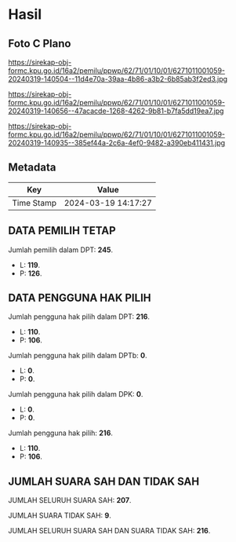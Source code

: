 # Hasil

## Foto C Plano

https://sirekap-obj-formc.kpu.go.id/16a2/pemilu/ppwp/62/71/01/10/01/6271011001059-20240319-140504--11d4e70a-39aa-4b86-a3b2-6b85ab3f2ed3.jpg

https://sirekap-obj-formc.kpu.go.id/16a2/pemilu/ppwp/62/71/01/10/01/6271011001059-20240319-140656--47acacde-1268-4262-9b81-b7fa5dd19ea7.jpg

https://sirekap-obj-formc.kpu.go.id/16a2/pemilu/ppwp/62/71/01/10/01/6271011001059-20240319-140935--385ef44a-2c6a-4ef0-9482-a390eb411431.jpg


## Metadata

| Key        | Value               |
| ---------- | ------------------- |
| Time Stamp | 2024-03-19 14:17:27 |


## DATA PEMILIH TETAP

Jumlah pemilih dalam DPT: **245**.
 * L: **119**.
 * P: **126**.

## DATA PENGGUNA HAK PILIH

Jumlah pengguna hak pilih dalam DPT: **216**.
 * L: **110**.
 * P: **106**.

Jumlah pengguna hak pilih dalam DPTb: **0**.
 * L: **0**.
 * P: **0**.

Jumlah pengguna hak pilih dalam DPK: **0**.
 * L: **0**.
 * P: **0**.

Jumlah pengguna hak pilih: **216**.
 * L: **110**.
 * P: **106**.

## JUMLAH SUARA SAH DAN TIDAK SAH

JUMLAH SELURUH SUARA SAH: **207**.

JUMLAH SUARA TIDAK SAH: **9**.

JUMLAH SELURUH SUARA SAH DAN SUARA TIDAK SAH: **216**.


